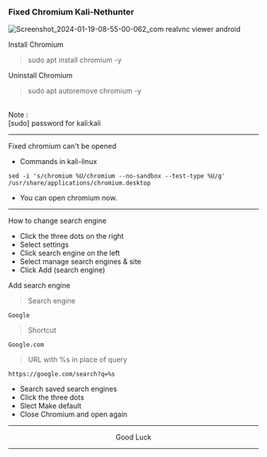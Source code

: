 ### Fixed Chromium Kali-Nethunter
![Screenshot_2024-01-19-08-55-00-062_com realvnc viewer android](https://github.com/wahasa/Kali-Nethunter/assets/69626847/8e8206f1-fb6f-4b7b-b571-30c81182c8b5)

Install Chromium
> sudo apt install chromium -y

Uninstall Chromium
> sudo apt autoremove chromium -y

</br>
Note :</br>
[sudo] password for kali:kali

---
Fixed chromium can't be opened
* Commands in kali-linux
```
sed -i 's/chromium %U/chromium --no-sandbox --test-type %U/g' /usr/share/applications/chromium.desktop
```

* You can open chromium now.

---
How to change search engine
* Click the three dots on the right
* Select settings
* Click search engine on the left
* Select manage search engines & site
* Click Add (search engine)

Add search engine
> Search engine
```
Google
```

> Shortcut
```
Google.com
```

> URL with %s in place of query
```
https://google.com/search?q=%s
```

* Search saved search engines
* Click the three dots
* Slect Make default
* Close Chromium and open again

---
<p align="center">Good Luck</p>

---
